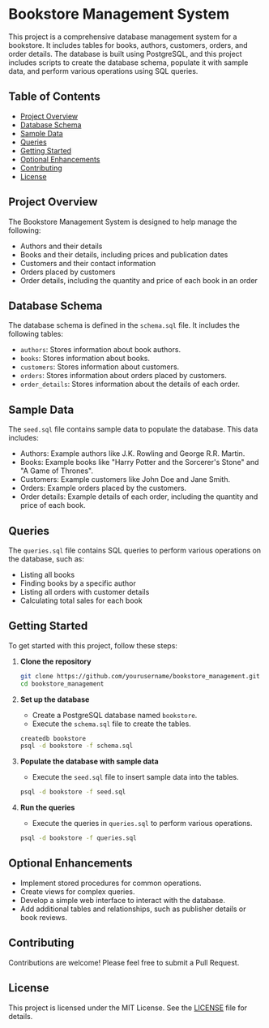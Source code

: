 # Bookstore Management System

This project is a comprehensive database management system for a bookstore. It includes tables for books, authors, customers, orders, and order details. The database is built using PostgreSQL, and this project includes scripts to create the database schema, populate it with sample data, and perform various operations using SQL queries.

## Table of Contents
- [Project Overview](#project-overview)
- [Database Schema](#database-schema)
- [Sample Data](#sample-data)
- [Queries](#queries)
- [Getting Started](#getting-started)
- [Optional Enhancements](#optional-enhancements)
- [Contributing](#contributing)
- [License](#license)

## Project Overview
The Bookstore Management System is designed to help manage the following:
- Authors and their details
- Books and their details, including prices and publication dates
- Customers and their contact information
- Orders placed by customers
- Order details, including the quantity and price of each book in an order

## Database Schema
The database schema is defined in the `schema.sql` file. It includes the following tables:
- `authors`: Stores information about book authors.
- `books`: Stores information about books.
- `customers`: Stores information about customers.
- `orders`: Stores information about orders placed by customers.
- `order_details`: Stores information about the details of each order.

## Sample Data
The `seed.sql` file contains sample data to populate the database. This data includes:
- Authors: Example authors like J.K. Rowling and George R.R. Martin.
- Books: Example books like "Harry Potter and the Sorcerer's Stone" and "A Game of Thrones".
- Customers: Example customers like John Doe and Jane Smith.
- Orders: Example orders placed by the customers.
- Order details: Example details of each order, including the quantity and price of each book.

## Queries
The `queries.sql` file contains SQL queries to perform various operations on the database, such as:
- Listing all books
- Finding books by a specific author
- Listing all orders with customer details
- Calculating total sales for each book

## Getting Started
To get started with this project, follow these steps:

1. **Clone the repository**
    ```sh
    git clone https://github.com/yourusername/bookstore_management.git
    cd bookstore_management
    ```

2. **Set up the database**
    - Create a PostgreSQL database named `bookstore`.
    - Execute the `schema.sql` file to create the tables.
    ```sh
    createdb bookstore
    psql -d bookstore -f schema.sql
    ```

3. **Populate the database with sample data**
    - Execute the `seed.sql` file to insert sample data into the tables.
    ```sh
    psql -d bookstore -f seed.sql
    ```

4. **Run the queries**
    - Execute the queries in `queries.sql` to perform various operations.
    ```sh
    psql -d bookstore -f queries.sql
    ```

## Optional Enhancements
- Implement stored procedures for common operations.
- Create views for complex queries.
- Develop a simple web interface to interact with the database.
- Add additional tables and relationships, such as publisher details or book reviews.

## Contributing
Contributions are welcome! Please feel free to submit a Pull Request.

## License
This project is licensed under the MIT License. See the [LICENSE](LICENSE) file for details.

